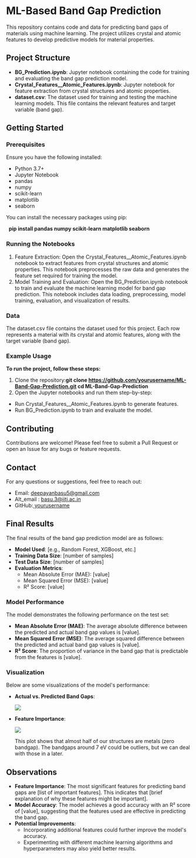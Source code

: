 ﻿# <a name="_ixncccdke9uz"></a>**ML-Based Band Gap Prediction**
This repository contains code and data for predicting band gaps of materials using machine learning. The project utilizes crystal and atomic features to develop predictive models for material properties.
## <a name="_yeerzzkfvc6e"></a>**Project Structure**
- **BG\_Prediction.ipynb**: Jupyter notebook containing the code for training and evaluating the band gap prediction model.
- **Crystal\_Features\_\_Atomic\_Features.ipynb**: Jupyter notebook for feature extraction from crystal structures and atomic properties.
- **dataset.csv**: The dataset used for training and testing the machine learning models. This file contains the relevant features and target variable (band gap).
## <a name="_n8hgiari29bt"></a>**Getting Started**
### <a name="_rw93t5o96epp"></a>**Prerequisites**
Ensure you have the following installed:

- Python 3.7+
- Jupyter Notebook
- pandas
- numpy
- scikit-learn
- matplotlib
- seaborn

You can install the necessary packages using pip:

` `**pip install pandas numpy scikit-learn matplotlib seaborn**
###
###
###
###
###
### <a name="_3df71qcvrw4q"></a><a name="_h2q78rcmlc5p"></a><a name="_dgbf2k1oi6cm"></a><a name="_2zookm6p6fkj"></a><a name="_swb650k2bfyg"></a><a name="_ox0dyife77bw"></a>**Running the Notebooks**
1. Feature Extraction: Open the Crystal\_Features\_\_Atomic\_Features.ipynb notebook to extract features from crystal structures and atomic properties. This notebook preprocesses the raw data and generates the feature set required for training the model.
1. Model Training and Evaluation: Open the BG\_Prediction.ipynb notebook to train and evaluate the machine learning model for band gap prediction. This notebook includes data loading, preprocessing, model training, evaluation, and visualization of results.
### <a name="_mm2sxrsrxe2m"></a>**Data**
The dataset.csv file contains the dataset used for this project. Each row represents a material with its crystal and atomic features, along with the target variable (band gap).
### <a name="_jyr9ojrumqg8"></a>**Example Usage**
**To run the project, follow these steps:**

1. Clone the repository:**git clone https://github.com/yourusername/ML-Band-Gap-Prediction.git cd ML-Band-Gap-Prediction**
1. Open the Jupyter notebooks and run them step-by-step:
- Run Crystal\_Features\_\_Atomic\_Features.ipynb to generate features.
- Run BG\_Prediction.ipynb to train and evaluate the model.
## <a name="_jwlbqita5o62"></a>**Contributing**
Contributions are welcome! Please feel free to submit a Pull Request or open an Issue for any bugs or feature requests.
## <a name="_4iti9psxkdnl"></a>**Contact**
For any questions or suggestions, feel free to reach out:

- Email: <deepayanbasu5@gmail.com>
- Alt\_email : basu.3@iitj.ac.in
- GitHub:[ ](https://github.com/yourusername)[yourusername](https://github.com/yourusername)



## <a name="_1pd38lxwuxhv"></a>**Final Results**
The final results of the band gap prediction model are as follows:

- **Model Used**: [e.g., Random Forest, XGBoost, etc.]
- **Training Data Size**: [number of samples]
- **Test Data Size**: [number of samples]
- **Evaluation Metrics**:
  - Mean Absolute Error (MAE): [value]
  - Mean Squared Error (MSE): [value]
  - R² Score: [value]
### <a name="_c1a2csumnq4q"></a>**Model Performance**
The model demonstrates the following performance on the test set:

- **Mean Absolute Error (MAE)**: The average absolute difference between the predicted and actual band gap values is [value].
- **Mean Squared Error (MSE)**: The average squared difference between the predicted and actual band gap values is [value].
- **R² Score**: The proportion of variance in the band gap that is predictable from the features is [value].
### <a name="_mu8f462r612h"></a>**Visualization**
Below are some visualizations of the model's performance:

- **Actual vs. Predicted Band Gaps**:

  ![](Aspose.Words.28e960f1-416b-4d7c-a561-bf7378076fa8.001.png)

- **Feature Importance**:

  ![](Aspose.Words.28e960f1-416b-4d7c-a561-bf7378076fa8.002.png)

  This plot shows that almost half of our structures are metals (zero bandgap). The bandgaps around 7 eV could be outliers, but we can deal with those in a later.
## <a name="_4hyy9kkbepfi"></a>**Observations**
- **Feature Importance**: The most significant features for predicting band gaps are [list of important features]. This indicates that [brief explanation of why these features might be important].
- **Model Accuracy**: The model achieves a good accuracy with an R² score of [value], suggesting that the features used are effective in predicting the band gap.
- **Potential Improvements**:
  - Incorporating additional features could further improve the model's accuracy.
  - Experimenting with different machine learning algorithms and hyperparameters may also yield better results.




